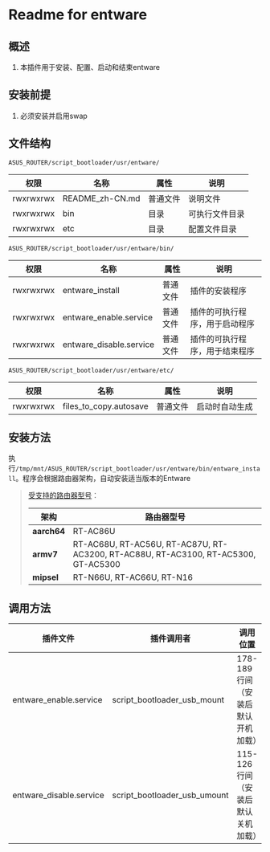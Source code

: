 # Readme for entware

## 概述

1. 本插件用于安装、配置、启动和结束entware

## 安装前提

1. 必须安装并启用swap

## 文件结构

`ASUS_ROUTER/script_bootloader/usr/entware/`

| 权限      | 名称      | 属性     | 说明           |
| --------- | --------- | -------- | -------------- |
| rwxrwxrwx | README_zh-CN.md | 普通文件 | 说明文件       |
| rwxrwxrwx | bin       | 目录     | 可执行文件目录 |
| rwxrwxrwx | etc       | 目录     | 配置文件目录   |

`ASUS_ROUTER/script_bootloader/usr/entware/bin/`

| 权限      | 名称                    | 属性     | 说明                           |
| --------- | ----------------------- | -------- | ------------------------------ |
| rwxrwxrwx | entware_install         | 普通文件 | 插件的安装程序                 |
| rwxrwxrwx | entware_enable.service  | 普通文件 | 插件的可执行程序，用于启动程序 |
| rwxrwxrwx | entware_disable.service | 普通文件 | 插件的可执行程序，用于结束程序 |

`ASUS_ROUTER/script_bootloader/usr/entware/etc/`

| 权限      | 名称                   | 属性     | 说明           |
| --------- | ---------------------- | -------- | -------------- |
| rwxrwxrwx | files_to_copy.autosave | 普通文件 | 启动时自动生成 |

## 安装方法

执行`/tmp/mnt/ASUS_ROUTER/script_bootloader/usr/entware/bin/entware_install`。程序会根据路由器架构，自动安装适当版本的Entware

   > [受支持的路由器型号](https://github.com/Entware/Entware/wiki/Install-on-Asus-stock-firmware)：
   >
   > | 架构        | 路由器型号                                                                         |
   > | ----------- | ---------------------------------------------------------------------------------- |
   > | **aarch64** | RT-AC86U                                                                           |
   > | **armv7**   | RT-AC68U, RT-AC56U, RT-AC87U, RT-AC3200, RT-AC88U, RT-AC3100, RT-AC5300, GT-AC5300 |
   > | **mipsel**  | RT-N66U, RT-AC66U, RT-N16                                                          |

## 调用方法

| 插件文件                | 插件调用者                   | 调用位置                          |
| ----------------------- | ---------------------------- | --------------------------------- |
| entware_enable.service  | script_bootloader_usb_mount  | 178-189行间（安装后默认开机加载） |
| entware_disable.service | script_bootloader_usb_umount | 115-126行间（安装后默认关机加载） |